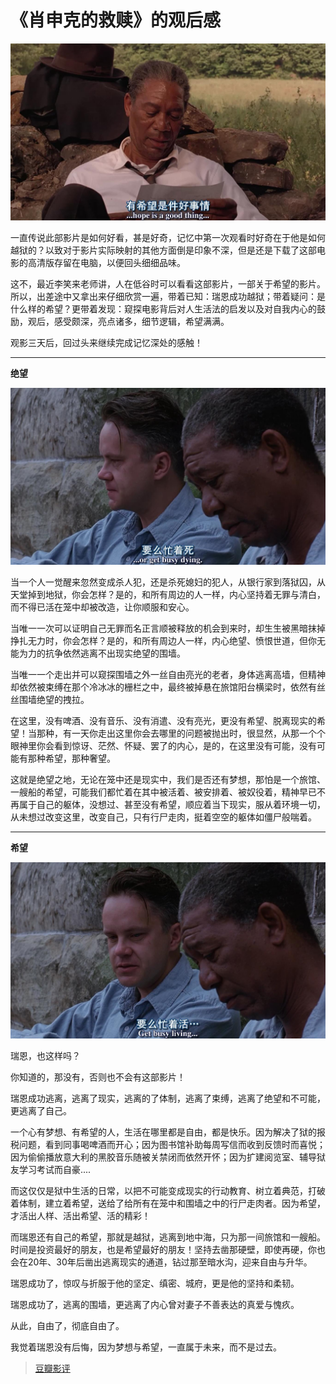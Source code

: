 # 《肖申克的救赎》的观后感

![](pic/4-3hope.jpg)

一直传说此部影片是如何好看，甚是好奇，记忆中第一次观看时好奇在于他是如何越狱的？以致对于影片实际映射的其他方面倒是印象不深，但是还是下载了这部电影的高清版存留在电脑，以便回头细细品味。

这不，最近李笑来老师讲，人在低谷时可以看看这部影片，一部关于希望的影片。所以，出差途中又拿出来仔细欣赏一遍，带着已知：瑞恩成功越狱；带着疑问：是什么样的希望？更带着发现：窥探电影背后对人生活法的启发以及对自我内心的鼓励，观后，感受颇深，亮点诸多，细节逻辑，希望满满。

观影三天后，回过头来继续完成记忆深处的感触！

------

**绝望**

![](pic/4-2dead.jpg)

当一个人一觉醒来忽然变成杀人犯，还是杀死媳妇的犯人，从银行家到落狱囚，从天堂掉到地狱，你会怎样？是的，和所有周边的人一样，内心坚持着无罪与清白，而不得已活在笼中却被改造，让你顺服和安心。

当唯一一次可以证明自己无罪而名正言顺被释放的机会到来时，却生生被黑暗抹掉挣扎无力时，你会怎样？是的，和所有周边人一样，内心绝望、愤恨世道，但你无能为力的抗争依然逃离不出现实绝望的围墙。

当唯一一个走出并可以窥探围墙之外一丝自由亮光的老者，身体逃离高墙，但精神却依然被束缚在那个冷冰冰的栅栏之中，最终被掉悬在旅馆阳台横梁时，依然有丝丝围墙绝望的拽拉。

在这里，没有啤酒、没有音乐、没有消遣、没有亮光，更没有希望、脱离现实的希望！当那种，有一天你走出这里你会去哪里的问题被抛出时，很显然，从那一个个眼神里你会看到惊讶、茫然、怀疑、罢了的内心，是的，在这里没有可能，没有可能有那种希望，那种奢望。

这就是绝望之地，无论在笼中还是现实中，我们是否还有梦想，那怕是一个旅馆、一艘船的希望，可能我们都忙着在其中被活着、被安排着、被奴役着，精神早已不再属于自己的躯体，没想过、甚至没有希望，顺应着当下现实，服从着环境一切，从未想过改变这里，改变自己，只有行尸走肉，挺着空空的躯体如僵尸般喘着。

------

**希望**

![](pic/4-1live.jpg)

瑞恩，也这样吗？

你知道的，那没有，否则也不会有这部影片！

瑞恩成功逃离，逃离了现实，逃离的了体制，逃离了束缚，逃离了绝望和不可能，更逃离了自己。

一个心有梦想、有希望的人，生活在哪里都是自由，都是快乐。因为解决了狱的报税问题，看到同事喝啤酒而开心；因为图书馆补助每周写信而收到反馈时而喜悦；因为偷偷播放意大利的黑胶音乐随被关禁闭而依然开怀；因为扩建阅览室、辅导狱友学习考试而自豪....

而这仅仅是狱中生活的日常，以把不可能变成现实的行动教育、树立着典范，打破着体制，建立着希望，送给了给所有在笼中和围墙之中的行尸走肉者。因为希望，才活出人样、活出希望、活的精彩！

而瑞恩还有自己的希望，那就是越狱，逃离到地中海，只为那一间旅馆和一艘船。时间是投资最好的朋友，也是希望最好的朋友！坚持去凿那硬壁，即使再硬，你也会在20年、30年后凿出逃离现实的通道，钻过那至暗水沟，迎来自由与升华。

瑞恩成功了，惊叹与折服于他的坚定、缜密、城府，更是他的坚持和柔韧。

瑞恩成功了，逃离的围墙，更逃离了内心曾对妻子不善表达的真爱与愧疚。

从此，自由了，彻底自由了。

我觉着瑞恩没有后悔，因为梦想与希望，一直属于未来，而不是过去。



> [豆瓣影评](https://movie.douban.com/subject/1292052/)




